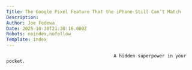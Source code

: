 ```yaml
---
Title: The Google Pixel Feature That the iPhone Still Can’t Match
Description: 
Author: Joe Fedewa
Date: 2025-10-30T21:30:16.000Z
Robots: noindex,nofollow
Template: index
---
```


                                            A hidden superpower in your pocket.
                                        